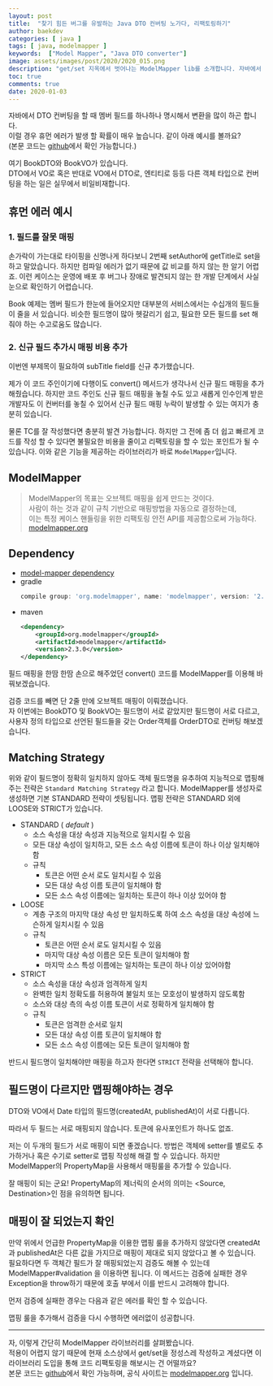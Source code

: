 ```yaml
---
layout: post
title:  "찾기 힘든 버그를 유발하는 Java DTO 컨버팅 노가다, 리팩토링하기"
author: baekdev
categories: [ java ]
tags: [ java, modelmapper ]
keywords:  ["Model Mapper", "Java DTO converter"]  
image: assets/images/post/2020/2020_015.png   
description: "get/set 지옥에서 벗어나는 ModelMapper lib를 소개합니다. 자바에서 DTO 컨버팅을 할 때 멤버 필드를 하나하나 명시해서 변환을 많이 하곤 합니다. 이럴 경우 휴먼 에러가 발생 할 확률이 매우 높습니다."
toc: true
comments: true   
date: 2020-01-03    
---   
```



자바에서 DTO 컨버팅을 할 때 멤버 필드를 하나하나 명시해서 변환을 많이 하곤 합니다.  
이럴 경우 휴먼 에러가 발생 할 확률이 매우 높습니다. 같이 아래 예시를 볼까요?  
(본문 코드는 <a href="https://github.com/baekdev/modelmapper-ex" target="_blank">github</a>에서 확인 가능합니다.)    

여기 BookDTO와 BookVO가 있습니다.  
DTO에서 VO로 혹은 반대로 VO에서 DTO로, 엔티티로 등등 다른 객체 타입으로 컨버팅을 하는 일은 실무에서 비일비재합니다. 
<script src="https://gist.github.com/baekdev/9d4844fdaa66393d8106893bf88c1a85.js"></script>   

## 휴먼 에러 예시  
### 1. 필드를 잘못 매핑  
손가락이 가는대로 타이핑을 신명나게 하다보니 2번째 setAuthor에 getTitle로 set을 하고 말았습니다. 하지만 컴파일 에러가 없기 때문에 값 비교를 하지 않는 한 알기 어렵죠. 이런 케이스는 운영에 배포 후 버그나 장애로 발견되지 않는 한 개발 단계에서 사실 눈으로 확인하기 어렵습니다.  

<script src="https://gist.github.com/baekdev/5da43099aa3528cb6ea404d753de336b.js"></script>  
Book 예제는 멤버 필드가 한눈에 들어오지만 대부분의 서비스에서는 수십개의 필드들이 줄을 서 있습니다. 비슷한 필드명이 많아 헷갈리기 쉽고, 필요한 모든 필드를 set 해줘야 하는 수고로움도 많습니다.  


### 2. 신규 필드 추가시 매핑 비용 추가  
이번엔 부제목이 필요하여 subTitle field를 신규 추가했습니다.  
<script src="https://gist.github.com/baekdev/e3c3168fc29acb98817857f82d452061.js"></script>  

제가 이 코드 주인이기에 다행이도 convert() 메서드가 생각나서 신규 필드 매핑을 추가해줬습니다. 하지만 코드 주인도 신규 필드 매핑을 놓칠 수도 있고 새롭게 인수인계 받은 개발자도 이 컨버터를 놓칠 수 있어서 신규 필드 매핑 누락이 발생할 수 있는 여지가 충분히 있습니다.    
<script src="https://gist.github.com/baekdev/cdb00d92014719e1bac781511f563351.js"></script>    


물론 TC를 잘 작성했다면 충분히 발견 가능합니다. 하지만 그 전에 좀 더 쉽고 빠르게 코드를 작성 할 수 있다면 불필요한 비용을 줄이고 리팩토링을 할 수 있는 포인트가 될 수 있습니다. 이와 같은 기능을 제공하는 라이브러리가 바로 `ModelMapper`입니다.  


## ModelMapper  

> ModelMapper의 목표는 오브젝트 매핑을 쉽게 만드는 것이다.  
> 사람이 하는 것과 같이 규칙 기반으로 매핑방법을 자동으로 결정하는데,  
> 이는 특정 케이스 핸들링을 위한 리팩토링 안전 API를 제공함으로써 가능하다.  
> <a href="http://modelmapper.org/" target="_blank">modelmapper.org</a>   

## Dependency  

- <a href="https://mvnrepository.com/artifact/org.modelmapper/modelmapper" target="_blank">model-mapper dependency</a>  
- gradle  
  ```groovy  
  compile group: 'org.modelmapper', name: 'modelmapper', version: '2.3.0'
  ```  
- maven  
  ```xml  
  <dependency>  
      <groupId>org.modelmapper</groupId>  
      <artifactId>modelmapper</artifactId>  
      <version>2.3.0</version>  
  </dependency>  
  ```  
  
필드 매핑을 한땀 한땀 손으로 해주었던 convert() 코드를 ModelMapper를 이용해 바꿔보겠습니다.  
<script src="https://gist.github.com/baekdev/ebabfbdca85e137f7c38317635026221.js"></script>  

검증 코드를 빼면 단 2줄 만에 오브젝트 매핑이 이뤄졌습니다.  
자 이번에는 BookDTO 및 BookVO는 필드명이 서로 같았지만 필드명이 서로 다르고, 사용자 정의 타입으로 선언된 필드들을 갖는 Order객체를 OrderDTO로 컨버팅 해보겠습니다.  

<script src="https://gist.github.com/baekdev/42cab7cedb24e2caf8642b32de364463.js"></script>  
<script src="https://gist.github.com/baekdev/5b099ae3d7e18a22f06355d93d02f111.js"></script>  

## Matching Strategy  

위와 같이 필드명이 정확히 일치하지 않아도 객체 필드명을 유추하여 지능적으로 맵핑해주는 전략은 `Standard Matching Strategy` 라고 합니다. 
ModelMapper를 생성자로 생성하면 기본 STANDARD 전략이 셋팅됩니다. 맵핑 전략은 STANDARD 외에 LOOSE와 STRICT가 있습니다.  

- STANDARD ( _default_ )
    - 소스 속성을 대상 속성과 지능적으로 일치시킬 수 있음  
    - 모든 대상 속성이 일치하고, 모든 소스 속성 이름에 토큰이 하나 이상 일치해야 함  
    - 규칙     
        - 토큰은 어떤 순서 로도 일치시킬 수 있음  
        - 모든 대상 속성 이름 토큰이 일치해야 함  
        - 모든 소스 속성 이름에는 일치하는 토큰이 하나 이상 있어야 함  
- LOOSE
    - 계층 구조의 마지막 대상 속성 만 일치하도록 하여 소스 속성을 대상 속성에 느슨하게 일치시킬 수 있음    
    - 규칙  
        - 토큰은 어떤 순서 로도 일치시킬 수 있음  
        - 마지막 대상 속성 이름은 모든 토큰이 일치해야 함  
        - 마지막 소스 특성 이름에는 일치하는 토큰이 하나 이상 있어야함    
- STRICT  
    - 소스 속성을 대상 속성과 엄격하게 일치  
    - 완벽한 일치 정확도를 허용하여 불일치 또는 모호성이 발생하지 않도록함  
    - 소스와 대상 측의 속성 이름 토큰이 서로 정확하게 일치해야 함  
    - 규칙  
        - 토큰은 엄격한 순서로 일치  
        - 모든 대상 속성 이름 토큰이 일치해야 함  
        - 모든 소스 속성 이름에는 모든 토큰이 일치해야 함  

반드시 필드명이 일치해야만 매핑을 하고자 한다면 `STRICT` 전략을 선택해야 합니다.  

  
## 필드명이 다르지만 맵핑해야하는 경우  

DTO와 VO에서 Date 타입의 필드명(createdAt, publishedAt)이 서로 다릅니다.  
<script src="https://gist.github.com/baekdev/9d4844fdaa66393d8106893bf88c1a85.js"></script>  

따라서 두 필드는 서로 매핑되지 않습니다. 토큰에 유사포인트가 하나도 없죠.  
<script src="https://gist.github.com/baekdev/1d7636c30be0e90ac6ec719878b83864.js"></script>  

저는 이 두개의 필드가 서로 매핑이 되면 좋겠습니다. 방법은 객체에 setter를 별로도 추가하거나 혹은 수기로 setter로 맵핑 작성해 해결 할 수 있습니다. 
하지만 ModelMapper의 PropertyMap을 사용해서 매핑룰을 추가할 수 있습니다.    
<script src="https://gist.github.com/baekdev/1aad2d6fda3292fc22602f8179299c39.js"></script>  

잘 매핑이 되는 군요! PropertyMap의 제너릭의 순서의 의미는 <Source, Destination>인 점을 유의하면 됩니다.  


## 매핑이 잘 되었는지 확인  

만약 위에서 언급한 PropertyMap을 이용한 맵핑 룰을 추가하지 않았다면 createdAt과 publishedAt은 다른 값을 가지므로 매핑이 제대로 되지 않았다고 볼 수 있습니다.  
필요하다면 두 객체간 필드가 잘 매핑되었는지 검증도 해볼 수 있는데 ModelMapper#validation 을 이용하면 됩니다. 이 메서드는 검증에 실패한 경우 Exception을 throw하기 때문에 호출 부에서 이를 반드시 고려해야 합니다.  

먼저 검증에 실패한 경우는 다음과 같은 에러를 확인 할 수 있습니다.    
<script src="https://gist.github.com/baekdev/16de8d0d1f13e96a56d77f0a903aa58c.js"></script>  

맵핑 룰을 추가해서 검증을 다시 수행하면 에러없이 성공합니다.  
<script src="https://gist.github.com/baekdev/ec8bf6fab958424df24e23d561603b64.js"></script>  


---  

자, 이렇게 간단히 ModelMapper 라이브러리를 살펴봤습니다.  
적용이 어렵지 않기 때문에 현재 소스상에서 get/set을 정성스레 작성하고 계셨다면 이 라이브러리 도입을 통해 코드 리팩토링을 해보시는 건 어떨까요?  
본문 코드는 <a href="https://github.com/baekdev/modelmapper-ex" target="_blank">github</a>에서 확인 가능하며, 공식 사이트는 <a href="http://modelmapper.org/" target="_blank">modelmapper.org</a> 입니다.  


